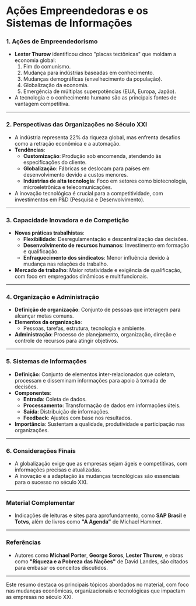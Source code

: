 # Ações Empreendedoras e os Sistemas de Informações

### **1. Ações de Empreendedorismo**
- **Lester Thurow** identificou cinco "placas tectônicas" que moldam a economia global:
  1. Fim do comunismo.
  2. Mudança para indústrias baseadas em conhecimento.
  3. Mudanças demográficas (envelhecimento da população).
  4. Globalização da economia.
  5. Emergência de múltiplas superpotências (EUA, Europa, Japão).
- A tecnologia e o conhecimento humano são as principais fontes de vantagem competitiva.

---

### **2. Perspectivas das Organizações no Século XXI**
- A indústria representa 22% da riqueza global, mas enfrenta desafios como a retração econômica e a automação.
- **Tendências**:
  - **Customização**: Produção sob encomenda, atendendo às especificações do cliente.
  - **Globalização**: Fábricas se deslocam para países em desenvolvimento devido a custos menores.
  - **Indústrias de alta tecnologia**: Foco em setores como biotecnologia, microeletrônica e telecomunicações.
- A inovação tecnológica é crucial para a competitividade, com investimentos em P&D (Pesquisa e Desenvolvimento).

---

### **3. Capacidade Inovadora e de Competição**
- **Novas práticas trabalhistas**:
  - **Flexibilidade**: Desregulamentação e descentralização das decisões.
  - **Desenvolvimento de recursos humanos**: Investimento em formação e qualificação.
  - **Enfraquecimento dos sindicatos**: Menor influência devido à mudança nas relações de trabalho.
- **Mercado de trabalho**: Maior rotatividade e exigência de qualificação, com foco em empregados dinâmicos e multifuncionais.

---

### **4. Organização e Administração**
- **Definição de organização**: Conjunto de pessoas que interagem para alcançar metas comuns.
- **Elementos da organização**:
  - Pessoas, tarefas, estrutura, tecnologia e ambiente.
- **Administração**: Processo de planejamento, organização, direção e controle de recursos para atingir objetivos.

---

### **5. Sistemas de Informações**
- **Definição**: Conjunto de elementos inter-relacionados que coletam, processam e disseminam informações para apoio à tomada de decisões.
- **Componentes**:
  - **Entrada**: Coleta de dados.
  - **Processamento**: Transformação de dados em informações úteis.
  - **Saída**: Distribuição de informações.
  - **Feedback**: Ajustes com base nos resultados.
- **Importância**: Sustentam a qualidade, produtividade e participação nas organizações.

---

### **6. Considerações Finais**
- A globalização exige que as empresas sejam ágeis e competitivas, com informações precisas e atualizadas.
- A inovação e a adaptação às mudanças tecnológicas são essenciais para o sucesso no século XXI.

---

### **Material Complementar**
- Indicações de leituras e sites para aprofundamento, como **SAP Brasil** e **Totvs**, além de livros como **"A Agenda"** de Michael Hammer.

---

### **Referências**
- Autores como **Michael Porter**, **George Soros**, **Lester Thurow**, e obras como **"Riqueza e a Pobreza das Nações"** de David Landes, são citados para embasar os conceitos discutidos.

---

Este resumo destaca os principais tópicos abordados no material, com foco nas mudanças econômicas, organizacionais e tecnológicas que impactam as empresas no século XXI.
